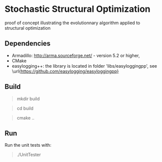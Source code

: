 # Stochastic Structural Optimization
proof of concept illustrating the evolutionnary algorithm applied to structural optimization

## Dependencies
- Armadillo: http://arma.sourceforge.net/ - version 5.2 or higher,
- CMake
- easylogging++: the library is located in folder 'libs/easyloggingpp', see \url{https://github.com/easylogging/easyloggingpp}

## Build
> mkdir build

> cd build

> cmake ..

## Run
Run the unit tests with:
> ./UnitTester
